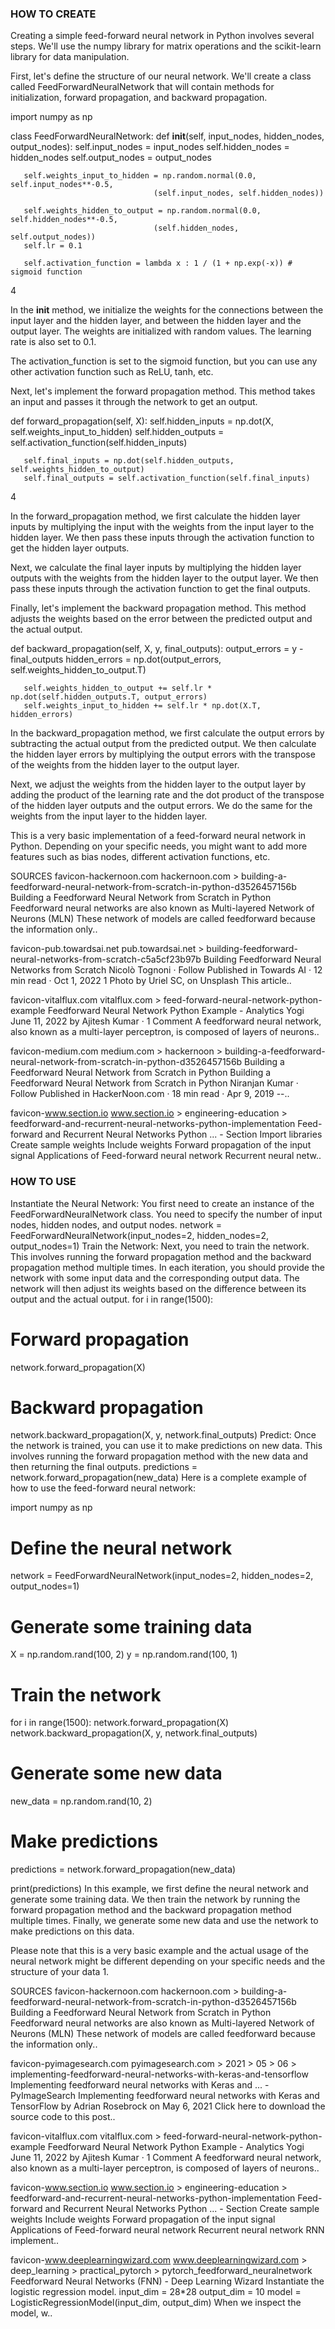 ### HOW TO CREATE

Creating a simple feed-forward neural network in Python involves several steps. We'll use the numpy library for matrix operations and the scikit-learn library for data manipulation.

First, let's define the structure of our neural network. We'll create a class called FeedForwardNeuralNetwork that will contain methods for initialization, forward propagation, and backward propagation.

import numpy as np

class FeedForwardNeuralNetwork:
   def __init__(self, input_nodes, hidden_nodes, output_nodes):
       self.input_nodes = input_nodes
       self.hidden_nodes = hidden_nodes
       self.output_nodes = output_nodes

       self.weights_input_to_hidden = np.random.normal(0.0, self.input_nodes**-0.5, 
                                    (self.input_nodes, self.hidden_nodes))

       self.weights_hidden_to_output = np.random.normal(0.0, self.hidden_nodes**-0.5, 
                                    (self.hidden_nodes, self.output_nodes))
       self.lr = 0.1
       
       self.activation_function = lambda x : 1 / (1 + np.exp(-x)) # sigmoid function
4

In the __init__ method, we initialize the weights for the connections between the input layer and the hidden layer, and between the hidden layer and the output layer. The weights are initialized with random values. The learning rate is also set to 0.1.

The activation_function is set to the sigmoid function, but you can use any other activation function such as ReLU, tanh, etc.

Next, let's implement the forward propagation method. This method takes an input and passes it through the network to get an output.

   def forward_propagation(self, X):
       self.hidden_inputs = np.dot(X, self.weights_input_to_hidden)
       self.hidden_outputs = self.activation_function(self.hidden_inputs)

       self.final_inputs = np.dot(self.hidden_outputs, self.weights_hidden_to_output)
       self.final_outputs = self.activation_function(self.final_inputs)
4

In the forward_propagation method, we first calculate the hidden layer inputs by multiplying the input with the weights from the input layer to the hidden layer. We then pass these inputs through the activation function to get the hidden layer outputs.

Next, we calculate the final layer inputs by multiplying the hidden layer outputs with the weights from the hidden layer to the output layer. We then pass these inputs through the activation function to get the final outputs.

Finally, let's implement the backward propagation method. This method adjusts the weights based on the error between the predicted output and the actual output.

   def backward_propagation(self, X, y, final_outputs):
       output_errors = y - final_outputs
       hidden_errors = np.dot(output_errors, self.weights_hidden_to_output.T)

       self.weights_hidden_to_output += self.lr * np.dot(self.hidden_outputs.T, output_errors)
       self.weights_input_to_hidden += self.lr * np.dot(X.T, hidden_errors)


In the backward_propagation method, we first calculate the output errors by subtracting the actual output from the predicted output. We then calculate the hidden layer errors by multiplying the output errors with the transpose of the weights from the hidden layer to the output layer.

Next, we adjust the weights from the hidden layer to the output layer by adding the product of the learning rate and the dot product of the transpose of the hidden layer outputs and the output errors. We do the same for the weights from the input layer to the hidden layer.

This is a very basic implementation of a feed-forward neural network in Python. Depending on your specific needs, you might want to add more features such as bias nodes, different activation functions, etc.

SOURCES
favicon-hackernoon.com
hackernoon.com > building-a-feedforward-neural-network-from-scratch-in-python-d3526457156b
Building a Feedforward Neural Network from Scratch in Python
Feedforward neural networks are also known as Multi-layered Network of Neurons (MLN) These network of models are called feedforward because the information only..

favicon-pub.towardsai.net
pub.towardsai.net > building-feedforward-neural-networks-from-scratch-c5a5cf23b97b
Building Feedforward Neural Networks from Scratch
Nicolò Tognoni · Follow Published in Towards AI · 12 min read · Oct 1, 2022 1 Photo by Uriel SC, on Unsplash This article..

favicon-vitalflux.com
vitalflux.com > feed-forward-neural-network-python-example
Feedforward Neural Network Python Example - Analytics Yogi
June 11, 2022 by Ajitesh Kumar · 1 Comment A feedforward neural network, also known as a multi-layer perceptron, is composed of layers of neurons..

favicon-medium.com
medium.com > hackernoon > building-a-feedforward-neural-network-from-scratch-in-python-d3526457156b
Building a Feedforward Neural Network from Scratch in Python
Building a Feedforward Neural Network from Scratch in Python Niranjan Kumar · Follow Published in HackerNoon.com · 18 min read · Apr 9, 2019 --..

favicon-www.section.io
www.section.io > engineering-education > feedforward-and-recurrent-neural-networks-python-implementation
Feed-forward and Recurrent Neural Networks Python ... - Section
Import libraries Create sample weights Include weights Forward propagation of the input signal Applications of Feed-forward neural network Recurrent neural netw..


### HOW TO USE

Instantiate the Neural Network: You first need to create an instance of the FeedForwardNeuralNetwork class. You need to specify the number of input nodes, hidden nodes, and output nodes.
network = FeedForwardNeuralNetwork(input_nodes=2, hidden_nodes=2, output_nodes=1)
Train the Network: Next, you need to train the network. This involves running the forward propagation method and the backward propagation method multiple times. In each iteration, you should provide the network with some input data and the corresponding output data. The network will then adjust its weights based on the difference between its output and the actual output.
for i in range(1500):
   # Forward propagation
   network.forward_propagation(X)
   # Backward propagation
   network.backward_propagation(X, y, network.final_outputs)
Predict: Once the network is trained, you can use it to make predictions on new data. This involves running the forward propagation method with the new data and then returning the final outputs.
predictions = network.forward_propagation(new_data)
Here is a complete example of how to use the feed-forward neural network:

import numpy as np

# Define the neural network
network = FeedForwardNeuralNetwork(input_nodes=2, hidden_nodes=2, output_nodes=1)

# Generate some training data
X = np.random.rand(100, 2)
y = np.random.rand(100, 1)

# Train the network
for i in range(1500):
   network.forward_propagation(X)
   network.backward_propagation(X, y, network.final_outputs)

# Generate some new data
new_data = np.random.rand(10, 2)

# Make predictions
predictions = network.forward_propagation(new_data)

print(predictions)
In this example, we first define the neural network and generate some training data. We then train the network by running the forward propagation method and the backward propagation method multiple times. Finally, we generate some new data and use the network to make predictions on this data.

Please note that this is a very basic example and the actual usage of the neural network might be different depending on your specific needs and the structure of your data 1.

SOURCES
favicon-hackernoon.com
hackernoon.com > building-a-feedforward-neural-network-from-scratch-in-python-d3526457156b
Building a Feedforward Neural Network from Scratch in Python
Feedforward neural networks are also known as Multi-layered Network of Neurons (MLN) These network of models are called feedforward because the information only..

favicon-pyimagesearch.com
pyimagesearch.com > 2021 > 05 > 06 > implementing-feedforward-neural-networks-with-keras-and-tensorflow
Implementing feedforward neural networks with Keras and ... - PyImageSearch
Implementing feedforward neural networks with Keras and TensorFlow by Adrian Rosebrock on May 6, 2021 Click here to download the source code to this post..

favicon-vitalflux.com
vitalflux.com > feed-forward-neural-network-python-example
Feedforward Neural Network Python Example - Analytics Yogi
June 11, 2022 by Ajitesh Kumar · 1 Comment A feedforward neural network, also known as a multi-layer perceptron, is composed of layers of neurons..

favicon-www.section.io
www.section.io > engineering-education > feedforward-and-recurrent-neural-networks-python-implementation
Feed-forward and Recurrent Neural Networks Python ... - Section
Create sample weights Include weights Forward propagation of the input signal Applications of Feed-forward neural network Recurrent neural network RNN implement..

favicon-www.deeplearningwizard.com
www.deeplearningwizard.com > deep_learning > practical_pytorch > pytorch_feedforward_neuralnetwork
Feedforward Neural Networks (FNN) - Deep Learning Wizard
Instantiate the logistic regression model. input_dim = 28*28 output_dim = 10 model = LogisticRegressionModel(input_dim, output_dim) When we inspect the model, w..
